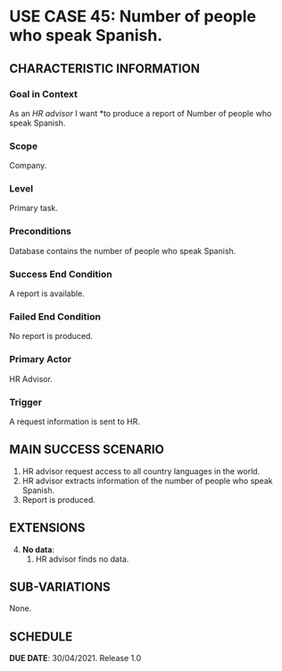# USE CASE 45: Number of people who speak Spanish.


## CHARACTERISTIC INFORMATION

### Goal in Context

As an *HR advisor* I want *to produce a report of Number of people who speak Spanish.

### Scope

Company.

### Level

Primary task.

### Preconditions

Database contains the number of people who speak Spanish.

### Success End Condition

A report is available.

### Failed End Condition

No report is produced.

### Primary Actor

HR Advisor.

### Trigger

A request information is sent to HR.

## MAIN SUCCESS SCENARIO

1. HR advisor request access to all country languages in the world.
2. HR advisor extracts information of the number of people who speak Spanish.
3. Report is produced.

## EXTENSIONS

4. **No data**:
    1. HR advisor finds no data.

## SUB-VARIATIONS

None.

## SCHEDULE

**DUE DATE**: 30/04/2021.
Release 1.0
